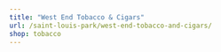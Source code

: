 ```yaml
---
title: "West End Tobacco & Cigars"
url: /saint-louis-park/west-end-tobacco-and-cigars/
shop: tobacco
---
```

